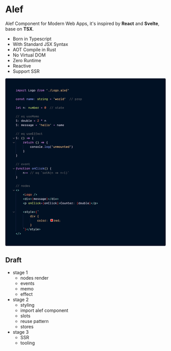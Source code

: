 # Alef

Alef Component for Modern Web Apps, it's inspired by **React** and **Svelte**, base on **TSX**.

- Born in Typescript
- With Standard JSX Syntax
- AOT Compile in Rust
- No Virtual DOM
- Zero Runtime
- Reactive
- Support SSR

![Alef Component](./assets/alef_component.png)

## Draft

- stage 1
  - nodes render
  - events
  - memo
  - effect
- stage 2
  - styling
  - import alef component
  - slots
  - reuse pattern
  - stores
- stage 3
  - SSR
  - tooling
  